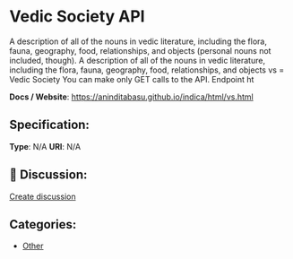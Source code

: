 # Vedic Society API


A description of all of the nouns in vedic literature, including the flora, fauna, geography, food, relationships, and objects (personal nouns not included, though). A description of all of the nouns in vedic literature, including the flora, fauna, geography, food, relationships, and objects vs = Vedic Society You can make only GET calls to the API.  Endpoint ht

**Docs / Website**: https://aninditabasu.github.io/indica/html/vs.html

## Specification:
**Type**:  N/A 
**URI**:  N/A 

## 💬 Discussion:
[Create discussion](link)

## Categories:
- [Other](https://github.com/apis-list/apis-list#other)





